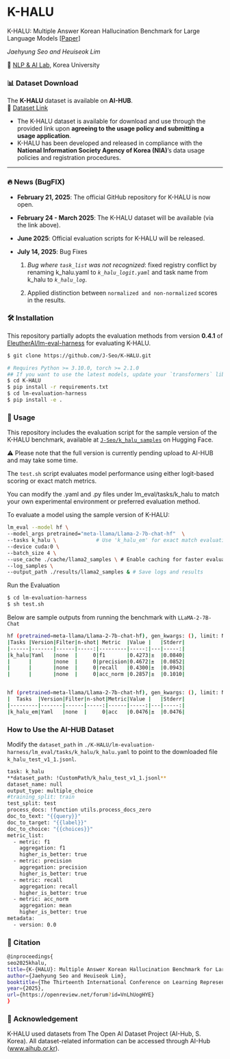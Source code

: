 # K-HALU
K-HALU: Multiple Answer Korean Hallucination Benchmark for Large Language Models [[Paper](https://openreview.net/forum?id=VnLhUogHYE)]

*Jaehyung Seo and Heuiseok Lim* 

🏫 [NLP & AI Lab](https://nlp.korea.ac.kr/), Korea University

### 📊 Dataset Download

The **K-HALU** dataset is available on **AI-HUB**.  
🔗 [Dataset Link](https://www.aihub.or.kr/aihubdata/data/view.do?currMenu=120&topMenu=100&aihubDataSe=extrldata&dataSetSn=71872)

- The K-HALU dataset is available for download and use through the provided link upon **agreeing to the usage policy and submitting a usage application**.
- K-HALU has been developed and released in compliance with the **National Information Society Agency of Korea (NIA)**’s data usage policies and registration procedures.

---

### 🔥 News (BugFIX)

- **February 21, 2025**: The official GitHub repository for K-HALU is now open.  
- **February 24 - March 2025**: The K-HALU dataset will be available (via the link above).  
- **June 2025**: Official evaluation scripts for K-HALU will be released.
- **July 14, 2025**: Bug Fixes
  
  1. *Bug where `task_list` was not recognized*: fixed registry conflict by renaming k_halu.yaml to *`k_halu_logit.yaml`* and task name from k_halu to *`k_halu_log`*.
  
  2. Applied distinction between `normalized and non-normalized` scores in the results.
  
### 🛠️ Installation

This repository partially adopts the evaluation methods from version **0.4.1** of [EleutherAI/lm-eval-harness](https://github.com/EleutherAI/lm-evaluation-harness/tree/v0.3.0) for evaluating K-HALU.

```bash
$ git clone https://github.com/J-Seo/K-HALU.git
```

```bash
# Requires Python >= 3.10.0, torch >= 2.1.0
## If you want to use the latest models, update your `transformers` library to the latest version.
$ cd K-HALU
$ pip install -r requirements.txt
$ cd lm-evaluation-harness
$ pip install -e .
```

### 🚀 Usage

This repository includes the evaluation script for the sample version of the K-HALU benchmark, available at [`J-Seo/k_halu_samples`](https://huggingface.co/datasets/J-Seo/k_halu_samples) on Hugging Face.

⚠️ Please note that the full version is currently pending upload to AI-HUB and may take some time.

The `test.sh` script evaluates model performance using either logit-based scoring or exact match metrics.

You can modify the .yaml and .py files under lm_eval/tasks/k_halu to match your own experimental environment or preferred evaluation method.

To evaluate a model using the sample version of K-HALU:
```bash
lm_eval --model hf \
--model_args pretrained="meta-llama/Llama-2-7b-chat-hf"  \
--tasks k_halu \             # Use 'k_halu_em' for exact match evaluation
--device cuda:0 \
--batch_size 4 \
--use_cache ./cache/llama2_samples \ # Enable caching for faster evaluation
--log_samples \
--output_path ./results/llama2_samples & # Save logs and results
```

Run the Evaluation
```bash
$ cd lm-evaluation-harness
$ sh test.sh
```

Below are sample outputs from running the benchmark with `LLaMA-2-7B-Chat`


```bash
hf (pretrained=meta-llama/Llama-2-7b-chat-hf), gen_kwargs: (), limit: None, num_fewshot: None, batch_size: 4
|Tasks |Version|Filter|n-shot| Metric  |Value |   |Stderr|
|------|-------|------|-----:|---------|-----:|---|-----:|
|k_halu|Yaml   |none  |     0|f1       |0.4273|±  |0.0840|
|      |       |none  |     0|precision|0.4672|±  |0.0852|
|      |       |none  |     0|recall   |0.4300|±  |0.0943|
|      |       |none  |     0|acc_norm |0.2857|±  |0.1010|


hf (pretrained=meta-llama/Llama-2-7b-chat-hf), gen_kwargs: (), limit: None, num_fewshot: None, batch_size: 4
|  Tasks  |Version|Filter|n-shot|Metric|Value |   |Stderr|
|---------|-------|------|-----:|------|-----:|---|-----:|
|k_halu_em|Yaml   |none  |     0|acc   |0.0476|±  |0.0476|
```

### How to Use the AI-HUB Dataset

Modify the `dataset_path` in `./K-HALU/lm-evaluation-harness/lm_eval/tasks/k_halu/k_halu.yaml` 
to point to the downloaded file `k_halu_test_v1_1.jsonl`.

```bash
task: k_halu
**dataset_path: !CustomPath/k_halu_test_v1_1.jsonl**
dataset_name: null
output_type: multiple_choice
#training_split: train
test_split: test
process_docs: !function utils.process_docs_zero
doc_to_text: "{{query}}"
doc_to_target: "{{label}}"
doc_to_choice: "{{choices}}"
metric_list:
  - metric: f1
    aggregation: f1
    higher_is_better: true
  - metric: precision
    aggregation: precision
    higher_is_better: true
  - metric: recall
    aggregation: recall
    higher_is_better: true
  - metric: acc_norm
    aggregation: mean
    higher_is_better: true
metadata:
  - version: 0.0

```

### 📖 Citation

```bash
@inproceedings{
seo2025khalu,
title={K-{HALU}: Multiple Answer Korean Hallucination Benchmark for Large Language Models},
author={Jaehyung Seo and Heuiseok Lim},
booktitle={The Thirteenth International Conference on Learning Representations},
year={2025},
url={https://openreview.net/forum?id=VnLhUogHYE}
}
```

### 🙏 Acknowledgement
K-HALU used datasets from The Open AI Dataset Project (AI-Hub, S. Korea). All dataset-related information can be accessed through AI-Hub (www.aihub.or.kr).

